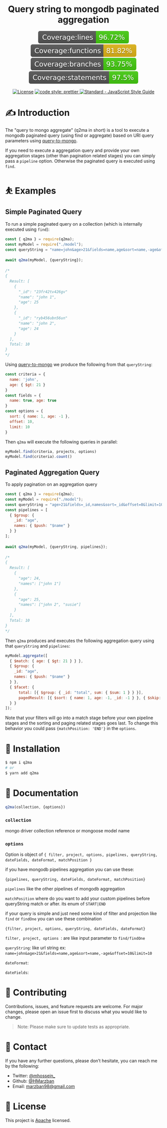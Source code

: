 <h1 align="center">Query string to mongodb paginated aggregation</h1>

<p align="center">

<img src="./coverage/badge-lines.svg" alt="Coverage lines" data-canonical-src="./coverage/badge-lines.svg" style="max-width:100%;">

<img src="./coverage/badge-functions.svg" alt="Coverage functions" data-canonical-src="./coverage/badge-functions.svg" style="max-width:100%;">

<img src="./coverage/badge-branches.svg" alt="Coverage branches" data-canonical-src="./coverage/badge-branches.svg" style="max-width:100%;">

<img src="./coverage/badge-statements.svg" alt="Coverage statements" data-canonical-src="./coverage/badge-statements.svg" style="max-width:100%;">

</p>

<p align="center">

<a href="https://opensource.org/licenses/Apache-2.0" rel="nofollow">
<img src="https://img.shields.io/badge/License-Apache%202.0-blue.svg" alt="License" style="max-width:100%;"></a>

<a href="https://github.com/sheerun/prettier-standard" rel="nofollow">
    <img alt="code style: prettier" src="https://img.shields.io/badge/code_style-prettier-ff69b4.svg">
</a>

<a href="https://github.com/sheerun/prettier-standard" rel="nofollow">
<img src="https://img.shields.io/badge/code_style-standard-brightgreen.svg" alt="Standard - JavaScript Style Guide" style="max-width:100%;">
</a>

</p>

# ✍️ Introduction
The "query to mongo aggregate" (q2ma in short) is a tool to execute a mongodb paginated query (using find or aggregate) based on URI query parameters using [query-to-mongo](https://www.npmjs.com/package/query-to-mongo).

If you need to execute a aggregation query and provide your own aggregation stages (other than pagination related stages) you can simply pass a `pipeline` option. Otherwise the paginated query is executed using `find`.

# ⛹️ Examples

## Simple Paginated Query

To run a simple paginated query on a collection (which is internally executed using `find`):

```js
const { q2ma } = require(q2ma);
const myModel = require("./model");
const queryString = "name=john&age>21&fields=name,age&sort=name,-age&offset=0&limit=10";

await q2ma(myModel, {queryString});

/* 
{
  Result: [
    {
      "_id": "23fr42tv426gv"
      "name": "john 1",
      "age": 25
    },
    {
      "_id": "ryb456ubn56un"
      "name": "john 2",
      "age": 24
    }
  ],
  Total: 10
}
*/
```
Using [query-to-mongo](https://www.npmjs.com/package/query-to-mongo) we produce the following from that `queryString`:
```js
const criteria = {
  name: 'john',
  age: { $gt: 21 }
}
const fields = {
  name: true, age: true
}
const options = {
  sort: { name: 1, age: -1 },
  offset: 10,
  limit: 10
}
```
Then `q2ma` will execute the following queries in parallel:
```js
myModel.find(criteria, projects, options)
myModel.find(criteria).count()
```

## Paginated Aggregation Query

To apply pagination on an aggregation query

```js
const { q2ma } = require(q2ma);
const myModel = require("./model");
const queryString = "age>21&fields=_id,names&sort=_id&offset=0&limit=10";
const pipelines = [
  { $group: {
    _id: "age",
    names: { $push: "$name" }
  } }
];

await q2ma(myModel, {queryString, pipelines});

/* 
{
  Result: [
    {
      "age": 24,
      "names": ["john 1"]
    },
    {
      "age": 25,
      "names": ["john 2", "susie"]
    }
  ],
  Total: 10
}
*/
```
Then `q2ma` produces and executes the following aggregation query using that `queryString` and `pipelines`:
```js
myModel.aggregate([
  { $match: { age: { $gt: 21 } } },
  { $group: {
    _id: "age",
    names: { $push: "$name" }
  } },
  { $facet: {
      total: [{ $group: { _id: "total", sum: { $sum: 1 } } }],
      pagedResult: [{ $sort: { name: 1, age: -1, _id: -1 } }, { $skip: 0 }, { $limit: 10 }, { $project: { _id: 1, names: 1 } }],
  } }
]);
```

Note that your filters will go into a match stage before your own pipeline stages and the sorting and paging related stages goes last. To change this behavior you could pass `{matchPosition: 'END'}` in the `options`.

# 🚀 Installation

```bash
$ npm i q2ma
# or
$ yarn add q2ma
```

# 📖 Documentation

```js
q2ma(collection, {options})
```

### `collection`
mongo driver collection reference or mongoose model name

### `options`
Option is object of `{ filter, project, options, pipelines, queryString, dateFields, dateFormat, matchPosition }`

if you have mongodb pipelines aggregation you can use these:

`{pipelines, queryString, dateFields, dateFormat, matchPosition}`

`pipelines` like the other pipelines of mongodb aggregation

`matchPosition` where do you want to add your custom pipelines before queryString match or after. its enum of `START|END`

if your query is simple and just need some kind of filter and projection like `find` or `findOne` you can use these combination

`{filter, project, options, queryString, dateFields, dateFormat}`

`filter, project, options `: are like input parameter to `find/findOne`

`queryString`: like url string ex: `name=john&age>21&fields=name,age&sort=name,-age&offset=10&limit=10`

`dateFormat`:

`dateFields`:

# 🤝 Contributing
Contributions, issues, and feature requests are welcome. For major changes, please open an issue first to discuss what you would like to change.

> Note: Please make sure to update tests as appropriate.

# 👋 Contact
If you have any further questions, please don’t hesitate, you can reach me by the following:
 - Twitter: [@mhossein_](https://twitter.com/mhossein_)
 - Github: [@HMarzban](https://github.com/hmarzban)
 - Email: marzban98@gmail.com


# 📝 License
This project is [Apache](https://opensource.org/licenses/Apache-2.0) licensed.
